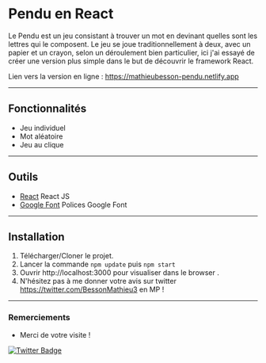 # Pendu en React 

Le Pendu est un jeu consistant à trouver un mot en devinant quelles sont les lettres qui le composent. Le jeu se joue traditionnellement à deux, avec un papier et un crayon, selon un déroulement bien particulier, ici j'ai essayé de créer une version plus simple dans le but de découvrir le framework React.

Lien vers la version en ligne : https://mathieubesson-pendu.netlify.app 

---

## Fonctionnalités

* Jeu individuel
* Mot aléatoire 
* Jeu au clique

---

## Outils

* [React](http://reactjs.org/) React JS
* [Google Font](https://fonts.google.com/) Polices Google Font

---

## Installation

1. Télécharger/Cloner le projet.
2. Lancer la commande `npm update` puis `npm start`
3. Ouvrir http://localhost:3000 pour visualiser dans le browser .
4. N'hésitez pas à me donner votre avis sur twitter https://twitter.com/BessonMathieu3 en MP !

---

### Remerciements

* Merci de votre visite !

[![Twitter Badge](https://img.shields.io/badge/twitter-1DA1F2?style=for-the-badge&logo=twitter&logoColor=white)](https://twitter.com/BessonMathieu3)
